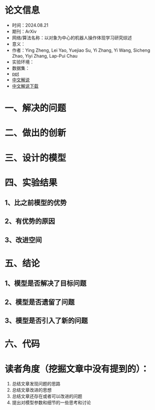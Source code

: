 # 论文信息
- 时间：2024.08.21
- 期刊：ArXiv
- 网络/算法名称：以对象为中心的机器人操作体现学习研究综述
- 意义：
- 作者：Ying Zheng, Lei Yao, Yuejiao Su, Yi Zhang, Yi Wang, Sicheng Zhao, Yiyi Zhang, Lap-Pui Chau
- 实验环境：
- 数据集：
- [ppt](../ppt/A%20Survey%20of%20Embodied%20Learning%20for%20Object-Centric%20Robotic%20Manipulation.pptx)
- [中文解说](https://mp.weixin.qq.com/s/n_E2N5Dbu2jXwGyq49sG0w)
- [中文解说下载](./白嫖5个创新点！具身智能最新综述：全面调研！.pdf)
# 一、解决的问题

# 二、做出的创新

# 三、设计的模型

# 四、实验结果

## 1、比之前模型的优势

## 2、有优势的原因

## 3、改进空间

# 五、结论

## 1、模型是否解决了目标问题

## 2、模型是否遗留了问题

## 3、模型是否引入了新的问题

# 六、代码

# 读者角度（挖掘文章中没有提到的）：
1. 总结文章发现问题的思路
2. 总结文章改进的思想
3. 总结文章还存在或者可以改进的问题
4. 提出对模型参数和细节的一些思考和讨论
